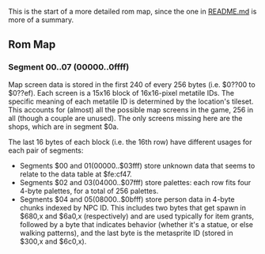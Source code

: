 This is the start of a more detailed rom map, since the one in
[README.md](README.md) is more of a summary.

## Rom Map

### Segment $00..$07 ($00000..$0ffff)

Map screen data is stored in the first 240 of every 256 bytes
(i.e. $0??00 to $0??ef).  Each screen is a 15x16 block of 16x16-pixel
metatile IDs.  The specific meaning of each metatile ID is determined
by the location's tileset.  This accounts for (almost) all the
possible map screens in the game, 256 in all (though a couple are
unused).  The only screens missing here are the shops, which are in
segment $0a.

The last 16 bytes of each block (i.e. the 16th row) have different
usages for each pair of segments:
  * Segments $00 and $01 ($00000..$03fff) store unknown data that
    seems to relate to the data table at $fe:cf47.
  * Segments $02 and $03 ($04000..$07fff) store palettes: each row
    fits four 4-byte palettes, for a total of 256 palettes.
  * Segments $04 and $05 ($08000..$0bfff) store person data in 4-byte
    chunks indexed by NPC ID.  This includes two bytes that get spawn
    in $680,x and $6a0,x (respectively) and are used typically for
    item grants, followed by a byte that indicates behavior (whether
    it's a statue, or else walking patterns), and the last byte is
    the metasprite ID (stored in $300,x and $6c0,x).
    
